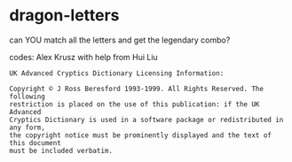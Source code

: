 # dragon-letters
can YOU match all the letters and get the legendary combo?

codes: Alex Krusz with help from Hui Liu

    UK Advanced Cryptics Dictionary Licensing Information:

    Copyright © J Ross Beresford 1993-1999. All Rights Reserved. The following
    restriction is placed on the use of this publication: if the UK Advanced
    Cryptics Dictionary is used in a software package or redistributed in any form,
    the copyright notice must be prominently displayed and the text of this document
    must be included verbatim.
